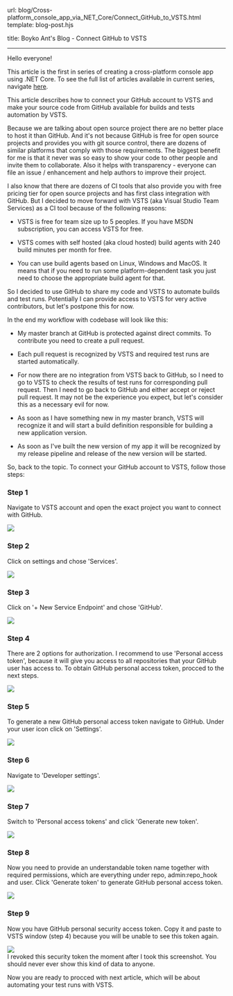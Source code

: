 url:                blog/Cross-platform_console_app_via_NET_Core/Connect_GitHub_to_VSTS.html  
template:           blog-post.hjs

title:              Boyko Ant's Blog - Connect GitHub to VSTS

---

Hello everyone!

This article is the first in series of creating a cross-platform console app using .NET Core. To see the full list of articles available in current series, navigate [here](/blog/Cross-platform_console_app_via_NET_Core/Intro.html).

This article describes how to connect your GitHub account to VSTS and make your source code from GitHub available for builds and tests automation by VSTS.

Because we are talking about open source project there are no better place to host it than GitHub. And it's not because GitHub is free for open source projects and provides you with git source control, there are dozens of similar platforms that comply with those requirements. The biggest benefit for me is that it never was so easy to show your code to other people and invite them to collaborate. Also it helps with transparency - everyone can file an issue / enhancement and help authors to improve their project.

I also know that there are dozens of CI tools that also provide you with free pricing tier for open source projects and has first class integration with GitHub. But I decided to move forward with VSTS (aka Visual Studio Team Services) as a CI tool because of the following reasons:

- VSTS is free for team size up to 5 peoples. If you have MSDN subscription, you can access VSTS for free.

- VSTS comes with self hosted (aka cloud hosted) build agents with 240 build minutes per month for free.

- You can use build agents based on Linux, Windows and MacOS. It means that if you need to run some platform-dependent task you just need to choose the appropriate build agent for that.

So I decided to use GitHub to share my code and VSTS to automate builds and test runs. Potentially I can provide access to VSTS for very active contributors, but let's postpone this for now.

In the end my workflow with codebase will look like this:

- My master branch at GitHub is protected against direct commits. To contribute you need to create a pull request.

- Each pull request is recognized by VSTS and required test runs are started automatically.

- For now there are no integration from VSTS back to GitHub, so I need to go to VSTS to check the results of test runs for corresponding pull request. Then I need to go back to GitHub and either accept or reject pull request. It may not be the experience you expect, but let's consider this as a necessary evil for now.

- As soon as I have something new in my master branch, VSTS will recognize it and will start a build definition responsible for building a new application version.

- As soon as I've built the new version of my app it will be recognized by my release pipeline and release of the new version will be started.

So, back to the topic. 
To connect your GitHub account to VSTS, follow those steps:

### Step 1
Navigate to VSTS account and open the exact project you want to connect with GitHub.  

<img class="img-responsive" src="/assets/blog/Cross-platform_console_app_via_NET_Core/Connect_GitHub_to_VSTS/00.png" />

### Step 2
Click on settings and chose 'Services'.  

<img class="img-responsive" src="/assets/blog/Cross-platform_console_app_via_NET_Core/Connect_GitHub_to_VSTS/01.png" />

### Step 3
Click on '+ New Service Endpoint' and chose 'GitHub'.  

<img class="img-responsive" src="/assets/blog/Cross-platform_console_app_via_NET_Core/Connect_GitHub_to_VSTS/02.png" />

### Step 4
There are 2 options for authorization. I recommend to use 'Personal access token', because it will give you access to all repositories that your GitHub user has access to. To obtain GitHub personal access token, procced to the next steps.  

<img class="img-responsive" src="/assets/blog/Cross-platform_console_app_via_NET_Core/Connect_GitHub_to_VSTS/03.png" />

### Step 5
To generate a new GitHub personal access token navigate to GitHub. Under your user icon click on 'Settings'.  

<img class="img-responsive" src="/assets/blog/Cross-platform_console_app_via_NET_Core/Connect_GitHub_to_VSTS/04.png" />

### Step 6
Navigate to 'Developer settings'.  

<img class="img-responsive" src="/assets/blog/Cross-platform_console_app_via_NET_Core/Connect_GitHub_to_VSTS/05.png" />

### Step 7
Switch to 'Personal access tokens' and click 'Generate new token'.  

<img class="img-responsive" src="/assets/blog/Cross-platform_console_app_via_NET_Core/Connect_GitHub_to_VSTS/06.png" />

### Step 8
Now you need to provide an understandable token name together with required permissions, which are everything under repo, admin:repo_hook and user. Click 'Generate token' to generate GitHub personal access token.  

<img class="img-responsive" src="/assets/blog/Cross-platform_console_app_via_NET_Core/Connect_GitHub_to_VSTS/07.png" />

### Step 9
Now you have GitHub personal security access token. Copy it and paste to VSTS window (step 4) because you will be unable to see this token again.  

<img class="img-responsive" src="/assets/blog/Cross-platform_console_app_via_NET_Core/Connect_GitHub_to_VSTS/08.png" />

<div class="alert alert-danger" >
	I revoked this security token the moment after I took this screenshot. You should never ever show this kind of data to anyone.
</div>

Now you are ready to procced with next article, which will be about automating your test runs with VSTS.